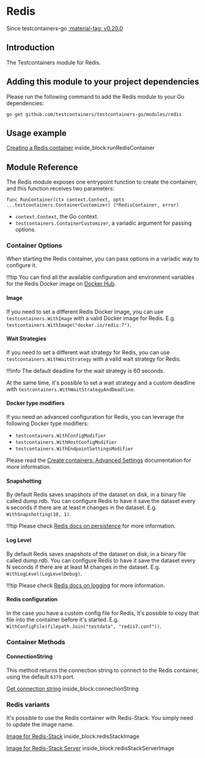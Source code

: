 # Redis

Since testcontainers-go <a href="https://github.com/testcontainers/testcontainers-go/releases/tag/v0.20.0"><span class="tc-version">:material-tag: v0.20.0</span></a>

## Introduction

The Testcontainers module for Redis.

## Adding this module to your project dependencies

Please run the following command to add the Redis module to your Go dependencies:

```
go get github.com/testcontainers/testcontainers-go/modules/redis
```

## Usage example

<!--codeinclude-->
[Creating a Redis container](../../modules/redis/examples_test.go) inside_block:runRedisContainer
<!--/codeinclude-->

## Module Reference

The Redis module exposes one entrypoint function to create the containerr, and this function receives two parameters:

```golang
func RunContainer(ctx context.Context, opts ...testcontainers.ContainerCustomizer) (*RedisContainer, error)
```

- `context.Context`, the Go context.
- `testcontainers.ContainerCustomizer`, a variadic argument for passing options.

### Container Options

When starting the Redis container, you can pass options in a variadic way to configure it.

!!!tip
    You can find all the available configuration and environment variables for the Redis Docker image on [Docker Hub](https://hub.docker.com/_/redis).

#### Image

If you need to set a different Redis Docker image, you can use `testcontainers.WithImage` with a valid Docker image
for Redis. E.g. `testcontainers.WithImage("docker.io/redis:7")`.

#### Wait Strategies

If you need to set a different wait strategy for Redis, you can use `testcontainers.WithWaitStrategy` with a valid wait strategy
for Redis.

!!!info
    The default deadline for the wait strategy is 60 seconds.

At the same time, it's possible to set a wait strategy and a custom deadline with `testcontainers.WithWaitStrategyAndDeadline`.

#### Docker type modifiers

If you need an advanced configuration for Redis, you can leverage the following Docker type modifiers:

- `testcontainers.WithConfigModifier`
- `testcontainers.WithHostConfigModifier`
- `testcontainers.WithEndpointSettingsModifier`

Please read the [Create containers: Advanced Settings](../features/creating_container.md#advanced-settings) documentation for more information.

#### Snapshotting

By default Redis saves snapshots of the dataset on disk, in a binary file called dump.rdb. You can configure Redis to have it save the dataset every `N` seconds if there are at least `M` changes in the dataset. E.g. `WithSnapshotting(10, 1)`.

!!!tip
    Please check [Redis docs on persistence](https://redis.io/docs/management/persistence/#snapshotting) for more information.

#### Log Level

By default Redis saves snapshots of the dataset on disk, in a binary file called dump.rdb. You can configure Redis to have it save the dataset every N seconds if there are at least M changes in the dataset. E.g. `WithLogLevel(LogLevelDebug)`.

!!!tip
    Please check [Redis docs on logging](https://redis.io/docs/reference/modules/modules-api-ref/#redismodule_log) for more information.

#### Redis configuration

In the case you have a custom config file for Redis, it's possible to copy that file into the container before it's started. E.g. `WithConfigFile(filepath.Join("testdata", "redis7.conf"))`.

### Container Methods

#### ConnectionString

This method returns the connection string to connect to the Redis container, using the default `6379` port.

<!--codeinclude-->
[Get connection string](../../modules/redis/redis_test.go) inside_block:connectionString
<!--/codeinclude-->

### Redis variants

It's possible to use the Redis container with Redis-Stack. You simply need to update the image name.

<!--codeinclude-->
[Image for Redis-Stack](../../modules/redis/redis_test.go) inside_block:redisStackImage
<!--/codeinclude-->

<!--codeinclude-->
[Image for Redis-Stack Server](../../modules/redis/redis_test.go) inside_block:redisStackServerImage
<!--/codeinclude-->
